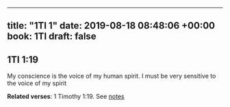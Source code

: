 
---
title: "1TI 1"
date: 2019-08-18 08:48:06 +00:00
book: 1TI
draft: false
---

## 1TI 1:19

My conscience is the voice of my human spirit. I must be very sensitive to the voice of my spirit

**Related verses**: 1 Timothy 1:19. See [notes](https://my.bible.com/notes/3233490339113984027)

